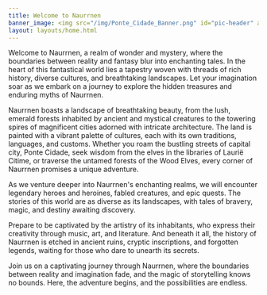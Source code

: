 ```yaml
---
title: Welcome to Naurrnen
banner_image: <img src="/img/Ponte_Cidade_Banner.png" id="pic-header" alt="Ponte Cidade" />
layout: layouts/home.html
---
```


Welcome to Naurrnen, a realm of wonder and mystery, where the boundaries between reality and fantasy blur into enchanting tales. In the heart of this fantastical world lies a tapestry woven with threads of rich history, diverse cultures, and breathtaking landscapes. Let your imagination soar as we embark on a journey to explore the hidden treasures and enduring myths of Naurrnen.

Naurrnen boasts a landscape of breathtaking beauty, from the lush, emerald forests inhabited by ancient and mystical creatures to the towering spires of magnificent cities adorned with intricate architecture. The land is painted with a vibrant palette of cultures, each with its own traditions, languages, and customs. Whether you roam the bustling streets of capital city, Ponte Cidade, seek wisdom from the elves in the libraries of Laurië Citime, or traverse the untamed forests of the Wood Elves, every corner of Naurrnen promises a unique adventure.

As we venture deeper into Naurrnen's enchanting realms, we will encounter legendary heroes and heroines, fabled creatures, and epic quests. The stories of this world are as diverse as its landscapes, with tales of bravery, magic, and destiny awaiting discovery.

Prepare to be captivated by the artistry of its inhabitants, who express their creativity through music, art, and literature. And beneath it all, the history of Naurrnen is etched in ancient ruins, cryptic inscriptions, and forgotten legends, waiting for those who dare to unearth its secrets.

Join us on a captivating journey through Naurrnen, where the boundaries between reality and imagination fade, and the magic of storytelling knows no bounds. Here, the adventure begins, and the possibilities are endless.

